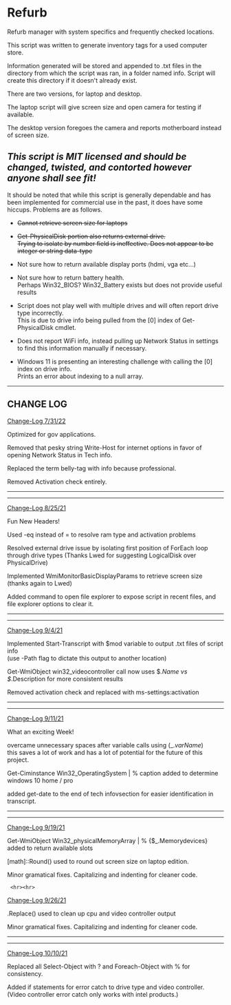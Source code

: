 # Refurb
Refurb manager with system specifics and frequently checked locations.


This script was written to generate inventory tags for a used computer store.

Information generated will be stored and appended to .txt files in the directory from which the script was ran, in a folder named info.
  Script will create this directory if it doesn't already exist.

There are two versions, for laptop and desktop.

The laptop script will give screen size and open camera for testing if available.

The desktop version foregoes the camera and reports motherboard instead of screen size.


<h2><i>This script is MIT licensed and should be changed, twisted, and contorted however anyone shall see fit!</i></h2>


It should be noted that while this script is generally dependable and has been implemented for commercial use in the past, it does have some hiccups.
Problems are as follows.

- <strike>Cannot retrieve screen size for laptops</strike>

- <strike> Get-PhysicalDisk portion also returns external drive.</strike> <br>
   <strike>Trying to isolate by number field is ineffective. Does not appear to be integer or string data-type</strike>

- Not sure how to return available display ports (hdmi, vga etc...)

- Not sure how to return battery health.<br> 
  Perhaps Win32_BIOS? Win32_Battery exists but does not provide useful results

- Script does not play well with multiple drives and will often report drive type incorrectly. <br>
    This is due to drive info being pulled from the [0] index of Get-PhysicalDisk cmdlet.

- Does not report WiFi info, instead pulling up Network Status in settings to find this information manually if necessary.
   
- Windows 11 is presenting an interesting challenge with calling the [0] index on drive info. <br>
  Prints an error about indexing to a null array.
  
  
-----------------------------------------------------------------------------------------------------------------------
CHANGE LOG
-----------------------------------------------------------------------------------------------------------------------
    
  <u>Change-Log 7/31/22</u>
  
  Optimized for gov applications.
  
  Removed that pesky string Write-Host for internet options in favor of opening Network Status in Tech info.
  
  Replaced the term belly-tag with info because professional.
  
  Removed Activation check entirely.
  
  <hr><hr>
  
  <u>Change-Log 8/25/21</u>
  
  Fun New Headers!
  
  Used -eq instead of = to resolve ram type and activation problems
  
  Resolved external drive issue by isolating first position of ForEach loop through drive types
     (Thanks Lwed for suggesting LogicalDisk over PhysicalDrive)
  
  Implemented WmiMonitorBasicDisplayParams to retrieve screen size (thanks again to Lwed)
  
  Added command to open file explorer to expose script in recent files, and file explorer options to clear it.
  
    
  <hr><hr>
  
  <u>Change-Log 9/4/21</u>
  
  Implemented Start-Transcript with $mod variable to output .txt files of script info
   <br>(use -Path flag to dictate this output to another location)
   
  Get-WmiObject win32_videocontroller call now uses $_.Name vs $_.Description for more consistent results
  
  Removed activation check and replaced with ms-settings:activation
 
   <hr><hr>
  
  <u>Change-Log 9/11/21</u>
  
  What an exciting Week!
  
  overcame unnecessary spaces after variable calls using $($_.<i>varName</i>) 
    <br> this saves a lot of work and has a lot of potential for the future of this project.
    
  Get-Ciminstance Win32_OperatingSystem | % caption added to determine windows 10 home / pro
   
  added get-date to the end of tech infovsection for easier identification in transcript.
   
   <hr><hr>
  
  <u>Change-Log 9/19/21</u>
 
  Get-WmiObject Win32_physicalMemoryArray | % {$_.Memorydevices} added to return available slots
  
  [math]::Round() used to round out screen size on laptop edition.
  
  Minor gramatical fixes. Capitalizing and indenting for cleaner code.
  
     <hr><hr>
  
  <u>Change-Log 9/26/21</u>
 
  .Replace() used to clean up cpu and video controller output
  
  Minor gramatical fixes. Capitalizing and indenting for cleaner code.
  
   <hr><hr>
  
  <u>Change-Log 10/10/21</u>
   
  Replaced all Select-Object with ? and Foreach-Object with % for consistency.

  Added if statements for error catch to drive type and video controller. <br>
   (Video controller error catch only works with intel products.)
  


